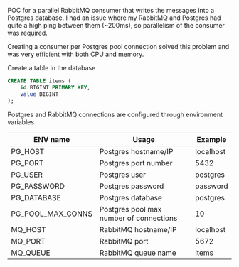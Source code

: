 POC for a parallel RabbitMQ consumer that writes the messages into a Postgres database. I had an issue where my RabbitMQ and Postgres had quite a high ping between them (~200ms), so parallelism of the consumer was required.

Creating a consumer per Postgres pool connection solved this problem and was very efficient with both CPU and memory.

Create a table in the database
```sql
CREATE TABLE items (
    id BIGINT PRIMARY KEY,
    value BIGINT
);
```

Postgres and RabbitMQ connections are configured through environment variables

|     ENV name      |                  Usage                  |  Example  |
|-------------------|-----------------------------------------|-----------|
| PG_HOST           | Postgres hostname/IP                    | localhost |
| PG_PORT           | Postgres port number                    | 5432      |
| PG_USER           | Postgres user                           | postgres  |
| PG_PASSWORD       | Postgres password                       | password  |
| PG_DATABASE       | Postgres database                       | postgres  |
| PG_POOL_MAX_CONNS | Postgres pool max number of connections | 10        |
| MQ_HOST           | RabbitMQ hostname/IP                    | localhost |
| MQ_PORT           | RabbitMQ port                           | 5672      |
| MQ_QUEUE          | RabbitMQ queue name                     | items     |
